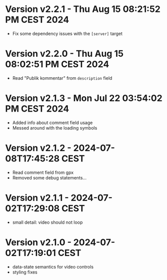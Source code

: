 # Version v2.2.1 - Thu Aug 15 08:21:52 PM CEST 2024
- Fix some dependency issues with the `[server]` target

# Version v2.2.0 - Thu Aug 15 08:02:51 PM CEST 2024
- Read "Publik kommentar" from `description` field

# Version v2.1.3 - Mon Jul 22 03:54:02 PM CEST 2024
- Added info about comment field usage
- Messed around with the loading symbols

# Version v2.1.2 - 2024-07-08T17:45:28 CEST
- Read comment field from gpx
- Removed some debug statements...

# Version v2.1.1 - 2024-07-02T17:29:08 CEST
- small detail: video should not loop

# Version v2.1.0 - 2024-07-02T17:19:01 CEST
- data-state semantics for video controls
- styling fixes
